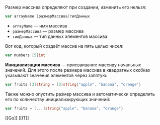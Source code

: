 
Размер массива определяют при создании, изменить его нельзя:

```go
var arrayName [размерМассива]типДанных
```

- `arrayName` — имя массива
- `размерМассива` — размер массива
- `типДанных` — тип данных элементов массива

Вот код, который создаёт массив на пять целых чисел:

```go
var numbers [5]int
```

**Инициализация массива** — присваивание массиву начальных значений. Для этого после размера массива в квадратных скобках указывают значения элементов через запятую:

```go
var fruits [3]string = [3]string{"apple", "banana", "orange"}
```

Также можно опустить размер массива и автоматически определить его по количеству инициализирующих значений:

```go
var fruits = [...]string{"apple", "banana", "orange"}
```

[[Go]] [[IT]]

